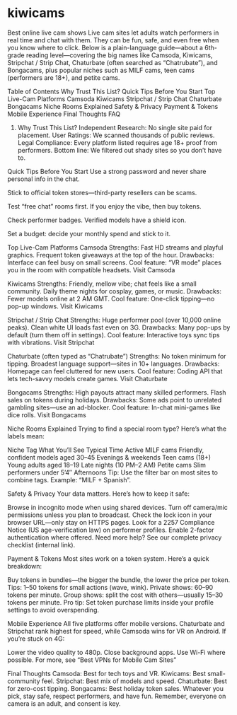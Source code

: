 # kiwicams
Best online live cam shows
Live cam sites let adults watch performers in real time and chat with them. They can be fun, safe, and even free when you know where to click. Below is a plain-language guide—about a 6th-grade reading level—covering the big names like Camsoda, Kiwicams, Stripchat / Strip Chat, Chaturbate (often searched as “Chatrubate”), and Bongacams, plus popular niches such as MILF cams, teen cams (performers are 18+), and petite cams.

Table of Contents
Why Trust This List?
Quick Tips Before You Start
Top Live-Cam Platforms
Camsoda
Kiwicams
Stripchat / Strip Chat
Chaturbate
Bongacams
Niche Rooms Explained
Safety & Privacy
Payment & Tokens
Mobile Experience
Final Thoughts
FAQ
1. Why Trust This List?
Independent Research: No single site paid for placement.
User Ratings: We scanned thousands of public reviews.
Legal Compliance: Every platform listed requires age 18+ proof from performers.
Bottom line: We filtered out shady sites so you don’t have to.

Quick Tips Before You Start
Use a strong password and never share personal info in the chat.

Stick to official token stores—third-party resellers can be scams.

Test “free chat” rooms first. If you enjoy the vibe, then buy tokens.

Check performer badges. Verified models have a shield icon.

Set a budget: decide your monthly spend and stick to it.

Top Live-Cam Platforms
Camsoda
Strengths:
Fast HD streams and playful graphics.
Frequent token giveaways at the top of the hour.
Drawbacks:
Interface can feel busy on small screens.
Cool feature: “VR mode” places you in the room with compatible headsets.
Visit Camsoda

Kiwicams
Strengths:
Friendly, mellow vibe; chat feels like a small community.
Daily theme nights for cosplay, games, or music.
Drawbacks:
Fewer models online at 2 AM GMT.
Cool feature: One-click tipping—no pop-up windows.
Visit Kiwicams

Stripchat / Strip Chat
Strengths:
Huge performer pool (over 10,000 online peaks).
Clean white UI loads fast even on 3G.
Drawbacks:
Many pop-ups by default (turn them off in settings).
Cool feature: Interactive toys sync tips with vibrations.
Visit Stripchat

Chaturbate (often typed as “Chatrubate”)
Strengths:
No token minimum for tipping.
Broadest language support—sites in 10+ languages.
Drawbacks:
Homepage can feel cluttered for new users.
Cool feature: Coding API that lets tech-savvy models create games.
Visit Chaturbate

Bongacams
Strengths:
High payouts attract many skilled performers.
Flash sales on tokens during holidays.
Drawbacks:
Some ads point to unrelated gambling sites—use an ad-blocker.
Cool feature: In-chat mini-games like dice rolls.
Visit Bongacams

Niche Rooms Explained
Trying to find a special room type? Here’s what the labels mean:

Niche Tag	What You’ll See	Typical Time Active
MILF cams	Friendly, confident models aged 30–45	Evenings & weekends
Teen cams (18+)	Young adults aged 18–19	Late nights (10 PM–2 AM)
Petite cams	Slim performers under 5’4″	Afternoons
Tip: Use the filter bar on most sites to combine tags. Example: “MILF + Spanish”.

Safety & Privacy
Your data matters. Here’s how to keep it safe:

Browse in incognito mode when using shared devices.
Turn off camera/mic permissions unless you plan to broadcast.
Check the lock icon in your browser URL—only stay on HTTPS pages.
Look for a 2257 Compliance Notice (US age-verification law) on performer profiles.
Enable 2-factor authentication where offered.
Need more help? See our complete privacy checklist (internal link).

Payment & Tokens
Most sites work on a token system. Here’s a quick breakdown:

Buy tokens in bundles—the bigger the bundle, the lower the price per token.
Tips: 1–50 tokens for small actions (wave, wink).
Private shows: 60–90 tokens per minute.
Group shows: split the cost with others—usually 15–30 tokens per minute.
Pro tip: Set token purchase limits inside your profile settings to avoid overspending.

Mobile Experience
All five platforms offer mobile versions. Chaturbate and Stripchat rank highest for speed, while Camsoda wins for VR on Android. If you’re stuck on 4G:

Lower the video quality to 480p.
Close background apps.
Use Wi-Fi where possible.
For more, see “Best VPNs for Mobile Cam Sites”

Final Thoughts
Camsoda: Best for tech toys and VR.
Kiwicams: Best small-community feel.
Stripchat: Best mix of models and speed.
Chaturbate: Best for zero-cost tipping.
Bongacams: Best holiday token sales.
Whatever you pick, stay safe, respect performers, and have fun. Remember, everyone on camera is an adult, and consent is key.
